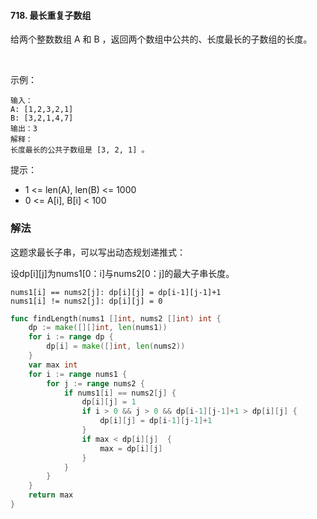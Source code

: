#### 718. 最长重复子数组
给两个整数数组 A 和 B ，返回两个数组中公共的、长度最长的子数组的长度。

 

示例：
```
输入：
A: [1,2,3,2,1]
B: [3,2,1,4,7]
输出：3
解释：
长度最长的公共子数组是 [3, 2, 1] 。
```

提示：

- 1 <= len(A), len(B) <= 1000
- 0 <= A[i], B[i] < 100

### 解法
这题求最长子串，可以写出动态规划递推式：

设dp[i][j]为nums1[0：i]与nums2[0：j]的最大子串长度。
```
nums1[i] == nums2[j]: dp[i][j] = dp[i-1][j-1]+1
nums1[i] != nums2[j]: dp[i][j] = 0
```
```go
func findLength(nums1 []int, nums2 []int) int {
    dp := make([][]int, len(nums1))
    for i := range dp {
        dp[i] = make([]int, len(nums2))
    }
    var max int 
    for i := range nums1 {
        for j := range nums2 {
            if nums1[i] == nums2[j] {
                dp[i][j] = 1
                if i > 0 && j > 0 && dp[i-1][j-1]+1 > dp[i][j] {
                    dp[i][j] = dp[i-1][j-1]+1
                }
                if max < dp[i][j]  {
                    max = dp[i][j] 
                }
            } 
        }
    }
    return max 
}
```